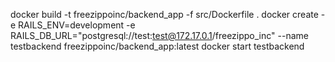 docker build -t freezippoinc/backend_app -f src/Dockerfile  .
docker create -e RAILS_ENV=development -e RAILS_DB_URL="postgresql://test:test@172.17.0.1/freezippo_inc" --name testbackend freezippoinc/backend_app:latest 
docker start testbackend
